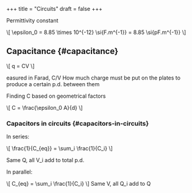 +++
title = "Circuits"
draft = false
+++

Permittivity constant

\\[
\epsilon\_0 = 8.85 \times 10^{-12} \si{F.m^{-1}} = 8.85 \si{pF.m^{-1}}
\\]


## Capacitance {#capacitance}

\\[
q = CV
\\]

easured in Farad, C/V
How much charge must be put on the plates to produce a certain p.d. between them

Finding C based on geometrical factors

\\[
C = \frac{\epsilon\_0 A}{d}
\\]


### Capacitors in circuits {#capacitors-in-circuits}

In series:

\\[
\frac{1}{C\_{eq}} = \sum\_i \frac{1}{C\_i}
\\]

Same Q, all V\_i add to total p.d.

In parallel:

\\[
C\_{eq} = \sum\_i \frac{1}{C\_i}
\\]
Same V, all Q\_i add to Q
